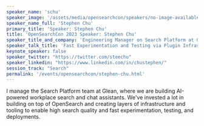 ```yaml
---
speaker_name: 'schu'
speaker_image: '/assets/media/opensearchcon/speakers/no-image-available.png'
speaker_name_full: 'Stephen Chu'
primary_title: 'Speaker: Stephen Chu'
title: 'OpenSearchCon 2023 Speaker: Stephen Chu'
speaker_title_and_company: 'Engineering Manager on Search Platform at Glean'
speaker_talk_title: 'Fast Experimentation and Testing via Plugin Infrastructure'
keynote_speaker: false
speaker_twitter: "https://twitter.com/steechu"
speaker_linkedin: "https://www.linkedin.com/in/chustephen/"
session_track: "Search"
permalink: '/events/opensearchcon/stephen-chu.html'
---
```


I manage the Search Platform team at Glean, where we are building AI-powered workplace search and chat assistants. We've invested a lot in building on top of OpenSearch and creating layers of infrastructure and tooling to enable high search quality and fast experimentation, testing, and deployments.

